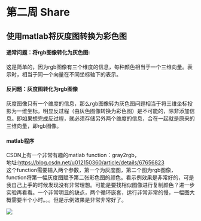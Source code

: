 # 第二周 Share
## 使用matlab将灰度图转换为彩色图
#### 通常问题：将rgb图像转化为灰色图:
这是简单的，因为rgb图像有三个维度的信息，每种颜色相当于一个三维向量。表示时，相当于同一个向量在不同坐标轴下的表示。<br>
#### 反问题：灰度图转化为rgb图像
灰度图像只有一个维度的信息，那么rgb图像转为灰色图问题相当于将三维坐标投影为一维坐标。明显反过程（由灰色图像转换为彩色图）是不可能的，除非添加信息。即如果想完成反过程，就必须存储另外两个维度的信息，合在一起就是原来的三维向量，即rgb图像。<br>
#### matlab程序
CSDN上有一个非常有趣的matlab function：gray2rgb，<br>地址:<a>https://blog.csdn.net/u012150360/article/details/67656823</a><br>
这个function需要输入两个参数，第一个为灰度图，第二个图为rgb图像，function将第一幅灰度图赋予第二张彩色图的颜色。看示例效果是非常好的，可是我自己上手的时候发现没有非常理想。可能是要找相似图像进行复制颜色？进一步实验再看看。一个非常明显的缺点，两个循环嵌套，运行非常非常的慢，一幅图大概需要半个小时。。。但是示例效果是非常非常好了。<br>

<img src="https://img-blog.csdn.net/20170328220312430?watermark/2/text/aHR0cDovL2Jsb2cuY3Nkbi5uZXQvdTAxMjE1MDM2MA==/font/5a6L5L2T/fontsize/400/fill/I0JBQkFCMA==/dissolve/70/gravity/SouthEast">